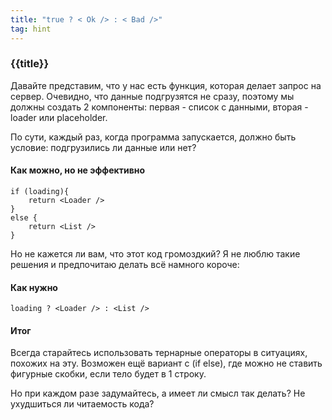 ```yaml
---
title: "true ? < Ok /> : < Bad />"
tag: hint
---
```


### {{title}}

Давайте представим, что у нас есть функция, которая делает запрос на сервер. Очевидно, что данные подгрузятся не сразу, поэтому мы должны создать 2 компоненты: первая - список с данными, вторая - loader или placeholder.

По сути, каждый раз, когда программа запускается, должно быть условие: подгрузились ли данные или нет?

#### Как можно, но не эффективно

```
if (loading){
	return <Loader />
}
else {
	return <List />
}
```

Но не кажется ли вам, что этот код громоздкий? Я не люблю такие решения и предпочитаю делать всё намного короче:

#### Как нужно

```
loading ? <Loader /> : <List />
```

#### Итог

Всегда старайтесь использовать тернарные операторы в ситуациях, похожих на эту. Возможен ещё вариант с (if else), где можно не ставить фигурные скобки, если тело будет в 1 строку.

Но при каждом разе задумайтесь, а имеет ли смысл так делать? Не ухудшиться ли читаемость кода?
